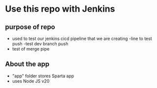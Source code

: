 # Use this repo with Jenkins
## purpose of repo 
- used to test our jenkins cicd pipeline that we are creating
-line to test push
-test dev branch push
- test of merge pipe
## About the app
- "app" folder stores Sparta app
- uses Node JS v20

